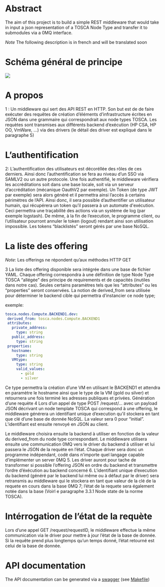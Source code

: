 # Abstract
The aim of this project is to build a simple REST middleware that would take in input a json representation of a TOSCA Node Type and transfer it to submodules via a 0MQ interface.

*Note* The following description is in french and will be translated soon
# Schéma général de principe
<img src="https://cloud.githubusercontent.com/assets/11583401/10247578/53a444ea-691a-11e5-86de-016857f99738.png"/>

# A propos
1 : Un middleware qui sert des API REST en HTTP. 
Son but est de de faire exécuter des requêtes de création d’éléments d’infrastructure écrites en JSON dans une grammaire qui correspondrait aux node types TOSCA.
Les requètes sont transmises aux différents backend d’exécution (HP CSA, HP OO, VmWare, …) via des drivers (le détail des driver est expliqué dans le paragraphe 5)

# L’authentification
2: L’authentification des utilisateurs est décoréllée des rôles de ces derniers. Ainsi donc l’authentification se fera au niveau d’un SSO via SAMLV2 ou un autre protocole.
Une fois authentifié, le middleware vérifiera les accréditations soit dans une base locale, soit via un serveur d’accréditation (mécanique OauthV2 par exemple).
Un Token (de type JWT par exemple) sera alors généré et il permettra ainsi l’accès à certains périmètres de l’API.
Ainsi donc, il sera possible d’authentifier un utilisateur humain, qui récupérera un token qu’il passera à un automate d'exécution. Ceci permettra une traçabilité des actions via un système de log (par exemple logstash).
De même, à la fin de l’execution, le programme client, ou l’utilisateur pourront annuler le token (logout) rendant ainsi son utilisation impossible. Les tokens “blacklistés” seront gérés par une base NoSQL.

# La liste des offering
*Note*:  Les offerings ne répondent qu’aux méthodes HTTP GET

3 La liste des offering disponible sera intégrée dans une base de fichier YAML. Chaque offering correspondra à une définition de type Node Type TOSCA “allégée” des principe de requirements et de capacités (inutiles dans notre cas). Seules certains paramètres tels que les “attributes” ou les “properties” seront conservées.
La notion de derived_from sera utilisée pour déterminer le backend cible qui permettra d’instancier ce node type;

exemple:
```yaml
tosca.nodes.Compute.BACKEND1.dev:
 derived_from: tosca.nodes.Compute.BACKEND1
 attributes:
   private_address:
     type: string
   public_address:
     type: string
 properties:
   hostname:
     type: string
   VMtype:
     type: string
     valid_values:
       - gold
       - silver
```

Ce type permettra la création d’une VM en utilisant le BACKEND1 et attendra en paramètre le hostname ainsi que le type de la VM (gold ou silver) et retournera une fois terminé les adresses publiques et privées.
Génération d’une requète
4 Lors d’un appel de type POST /request/...  avec un payload JSON décrivant un node template TOSCA qui correspond à une offering, le middleware générera un identifiant unique d’execution qu’il stockera en tant que clé d’une base de donnée NoSQL. La valeur sera 0 pour “initial”.
L’identifiant est ensuite renvoyé en JSON au client.

Le middleware choisira ensuite la backend à utiliser en fonction de la valeur du derived_from du node type correspondant.
Le middleware utilisera ensuite une communication 0MQ vers le driver du backend à utiliser et lui passera le JSON de la requète en l’état. Chaque driver sera donc un programme indépendant, codé dans n’importe quel langage capable d’implémenter un server 0MQ 5.
Les driver auront pour tache de transformer si possible l’offering JSON en ordre du backend et transmettre l’ordre d’éxécution au backend concerné 6.
L’identifiant unique d’execution du backend (généré par le backend lui même ou à défaut par le driver) sera retransmis au middleware qui le stockera en tant que valeur de la clé de la requete en cours dans la base 0MQ 7; l’état de la requete sera également notée dans la base (Voirl e paragraphe 3.3.1 Node state de la norme TOSCA).

# Intérrogation de l’état de la requète
Lors d’une appel GET /request/requestID, le middleware effectue la même communication via le driver pour mettre à jour l’état de la base de donnée.
Si la requête prend plus longtemps qu’un temps donné, l’état retourné est celui de la base de donnée.


# API documentation
The API documentation can be generated via a [swagger](https://github.com/yvasiyarov/swagger) (see [Makefile](Makefile))
